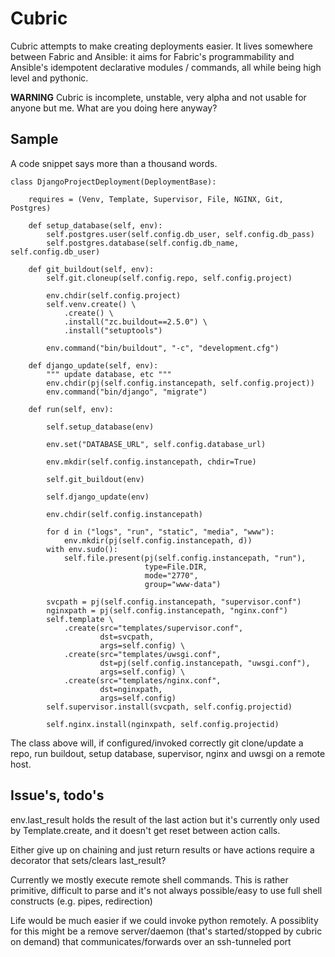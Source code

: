 # Cubric

Cubric attempts to make creating deployments easier. It lives somewhere between
Fabric and Ansible: it aims for Fabric's programmability and Ansible's idempotent
declarative modules / commands, all while being high level and pythonic.

**WARNING** Cubric is incomplete, unstable, very alpha and not usable for anyone
but me. What are you doing here anyway?

## Sample

A code snippet says more than a thousand words.

    class DjangoProjectDeployment(DeploymentBase):

        requires = (Venv, Template, Supervisor, File, NGINX, Git, Postgres)

        def setup_database(self, env):
            self.postgres.user(self.config.db_user, self.config.db_pass)
            self.postgres.database(self.config.db_name, self.config.db_user)

        def git_buildout(self, env):
            self.git.cloneup(self.config.repo, self.config.project)

            env.chdir(self.config.project)
            self.venv.create() \
                .create() \
                .install("zc.buildout==2.5.0") \
                .install("setuptools")

            env.command("bin/buildout", "-c", "development.cfg")

        def django_update(self, env):
            """ update database, etc """
            env.chdir(pj(self.config.instancepath, self.config.project))
            env.command("bin/django", "migrate")

        def run(self, env):

            self.setup_database(env)

            env.set("DATABASE_URL", self.config.database_url)

            env.mkdir(self.config.instancepath, chdir=True)

            self.git_buildout(env)

            self.django_update(env)

            env.chdir(self.config.instancepath)

            for d in ("logs", "run", "static", "media", "www"):
                env.mkdir(pj(self.config.instancepath, d))
            with env.sudo():
                self.file.present(pj(self.config.instancepath, "run"),
                                  type=File.DIR,
                                  mode="2770",
                                  group="www-data")

            svcpath = pj(self.config.instancepath, "supervisor.conf")
            nginxpath = pj(self.config.instancepath, "nginx.conf")
            self.template \
                .create(src="templates/supervisor.conf",
                        dst=svcpath,
                        args=self.config) \
                .create(src="templates/uwsgi.conf",
                        dst=pj(self.config.instancepath, "uwsgi.conf"),
                        args=self.config) \
                .create(src="templates/nginx.conf",
                        dst=nginxpath,
                        args=self.config)
            self.supervisor.install(svcpath, self.config.projectid)

            self.nginx.install(nginxpath, self.config.projectid)

The class above will, if configured/invoked correctly git clone/update a repo,
run buildout, setup database, supervisor, nginx and uwsgi on a remote host.

## Issue's, todo's

env.last_result holds the result of the last action but it's currently only used by
Template.create, and it doesn't get reset between action calls.

Either give up on chaining and just return results or have actions require a decorator
that sets/clears last_result?

Currently we mostly execute remote shell commands. This is rather primitive, difficult to
parse and it's not always possible/easy to use full shell constructs (e.g. pipes, redirection)

Life would be much easier if we could invoke python remotely. A possiblity for this might be
a remove server/daemon (that's started/stopped by cubric on demand) that communicates/forwards
over an ssh-tunneled port 
